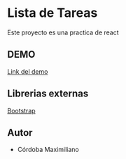 # Lista de Tareas

Este proyecto es una practica de react

## DEMO

[Link del demo](https://listatareas16.netlify.app/)
## Librerias externas

[Bootstrap](https://getbootstrap.com/)


## Autor

- Córdoba Maximiliano
